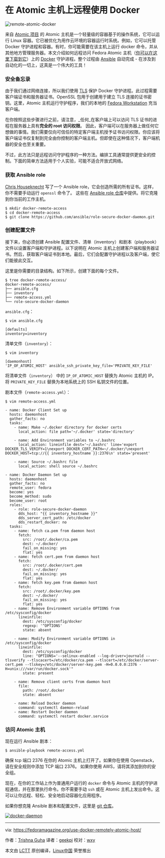 在 Atomic 主机上远程使用 Docker
==========

![remote-atomic-docker](https://cdn.fedoramagazine.org/wp-content/uploads/2017/01/remote-atomic-docker-945x400.jpg) 

来自 [Atomic 项目][2] 的 Atomic 主机是一个轻量级的容器基于的操作系统，它可以运行 Linux 容器。它已被优化为用作云环境的容器运行时系统。例如，它可以托管 Docker 守护进程和容器。有时，你可能需要在该主机上运行 docker 命令，并从其他地方管理服务器。本文介绍如何远程访问 Fedora Atomic 主机（[你可以在这里下载到它][4]）上的 [Docker][3] 守护进程。整个过程由 [Ansible][5] 自动完成 - 在涉及到自动化的一切上，这真是一个伟大的工具！

### 安全备忘录

由于我们通过网络连接，所以我们使用 [TLS][6] 保护 Docker 守护进程。此过程需要客户端证书和服务器证书。OpenSSL 包用于创建用于建立 TLS 连接的证书密钥。这里，Atomic 主机运行守护程序，我们的本地的 [Fedora Workstation][7] 充当客户端。

在你按照这些步骤进行之前，请注意，_任何_在客户端上可以访问 TLS 证书的进程在服务器上具有**完全的 root 访问权限**。 因此，客户端可以在服务器上做任何它想做的事情。我们需要仅向可信任的特定客户端主机授予证书访问权限。你应该将客户端证书仅复制到完全由你控制的客户端主机。但即使在这种情况下，客户端机器的安全也至关重要。

不过，此方法只是远程访问守护程序的一种方法。编排工具通常提供更安全的控制。下面的简单方法适用于个人实验，可能不适合开放式网络。

### 获取 Ansible role

[Chris Houseknecht][8] 写了一个 Ansible role，它会创造所需的所有证书。这样，你不需要手动运行 `openssl` 命令了。 这些在 [Ansible role 仓库][9]中提供。将它克隆到你当前的工作主机。

```
$ mkdir docker-remote-access
$ cd docker-remote-access
$ git clone https://github.com/ansible/role-secure-docker-daemon.git
```

### 创建配置文件

接下来，你必须创建 Ansible 配置文件、清单（inventory）和剧本（playbook）文件以设置客户端和守护进程。以下说明在 Atomic 主机上创建客户端和服务器证书。然后，获取客户端证书到本地。最后，它们会配置守护进程以及客户端，使它们能彼此交互。

这里是你需要的目录结构。如下所示，创建下面的每个文件。

```
$ tree docker-remote-access/
docker-remote-access/
├── ansible.cfg
├── inventory
├── remote-access.yml
└── role-secure-docker-daemon
```

`ansible.cfg`：

```
$ vim ansible.cfg
```
```
[defaults]
inventory=inventory
```

清单文件（`inventory`）：

```
$ vim inventory
```
```
[daemonhost]
'IP_OF_ATOMIC_HOST' ansible_ssh_private_key_file='PRIVATE_KEY_FILE'
```

将清单文件（`inventory`） 中的 `IP_OF_ATOMIC_HOST` 替换为 Atomic 主机的 IP。将 `PRIVATE_KEY_FILE` 替换为本地系统上的 SSH 私钥文件的位置。

剧本文件（`remote-access.yml`）：

```
$ vim remote-access.yml
```
```
- name: Docker Client Set up
  hosts: daemonhost
  gather_facts: no
  tasks:
    - name: Make ~/.docker directory for docker certs
      local_action: file path='~/.docker' state='directory'

    - name: Add Environment variables to ~/.bashrc
      local_action: lineinfile dest='~/.bashrc' line='export DOCKER_TLS_VERIFY=1\nexport DOCKER_CERT_PATH=~/.docker/\nexport DOCKER_HOST=tcp://{{ inventory_hostname }}:2376\n' state='present'

    - name: Source ~/.bashrc file
      local_action: shell source ~/.bashrc

- name: Docker Daemon Set up
  hosts: daemonhost
  gather_facts: no
  remote_user: fedora
  become: yes
  become_method: sudo
  become_user: root
  roles:
    - role: role-secure-docker-daemon
      dds_host: "{{ inventory_hostname }}"
      dds_server_cert_path: /etc/docker
      dds_restart_docker: no
  tasks:
    - name: fetch ca.pem from daemon host
      fetch:
        src: /root/.docker/ca.pem
        dest: ~/.docker/
        fail_on_missing: yes
        flat: yes
    - name: fetch cert.pem from daemon host
      fetch:
        src: /root/.docker/cert.pem
        dest: ~/.docker/
        fail_on_missing: yes
        flat: yes
    - name: fetch key.pem from daemon host
      fetch:
        src: /root/.docker/key.pem
        dest: ~/.docker/
        fail_on_missing: yes
        flat: yes
    - name: Remove Environment variable OPTIONS from /etc/sysconfig/docker
      lineinfile:
        dest: /etc/sysconfig/docker
        regexp: '^OPTIONS'
        state: absent

    - name: Modify Environment variable OPTIONS in /etc/sysconfig/docker
      lineinfile:
        dest: /etc/sysconfig/docker
        line: "OPTIONS='--selinux-enabled --log-driver=journald --tlsverify --tlscacert=/etc/docker/ca.pem --tlscert=/etc/docker/server-cert.pem --tlskey=/etc/docker/server-key.pem -H=0.0.0.0:2376 -H=unix:///var/run/docker.sock'"
        state: present

    - name: Remove client certs from daemon host
      file:
        path: /root/.docker
        state: absent

    - name: Reload Docker daemon
      command: systemctl daemon-reload
    - name: Restart Docker daemon
      command: systemctl restart docker.service
```

### 访问 Atomic 主机

现在运行 Ansible 剧本：

```
$ ansible-playbook remote-access.yml
```

确保 tcp 端口 2376 在你的 Atomic 主机上打开了。如果你在使用 Openstack，请在安全规则中添加 TCP 端口 2376。 如果你使用 AWS，请将其添加到你的安全组。

现在，在你的工作站上作为普通用户运行的 `docker` 命令与 Atomic 主机的守护进程通信，并在那里执行命令。你不需要手动 `ssh` 或在 Atomic 主机上发出命令。这可以让你远程、轻松、安全地启动容器化应用程序。

如果你想克隆 Ansible 剧本和配置文件，这里是 [git 仓库][10]。

[
 ![docker-daemon](https://cdn.fedoramagazine.org/wp-content/uploads/2017/01/docker-daemon.jpg) 
][11]

--------------------------------------------------------------------------------

via: https://fedoramagazine.org/use-docker-remotely-atomic-host/

作者：[Trishna Guha][a]
译者：[geekpi](https://github.com/geekpi)
校对：[wxy](https://github.com/wxy)

本文由 [LCTT](https://github.com/LCTT/TranslateProject) 原创编译，[Linux中国](https://linux.cn/) 荣誉推出

[a]:http://trishnag.id.fedoraproject.org/
[1]:https://fedoramagazine.org/use-docker-remotely-atomic-host/
[2]:http://www.projectatomic.io/
[3]:https://www.docker.com/
[4]:https://getfedora.org/atomic/
[5]:https://www.ansible.com/
[6]:https://en.wikipedia.org/wiki/Transport_Layer_Security
[7]:https://getfedora.org/en/workstation/
[8]:https://twitter.com/CHouseknecht
[9]:https://github.com/ansible/role-secure-docker-daemon
[10]:https://github.com/trishnaguha/fedora-cloud-ansible/tree/master/docker-remote-access
[11]:https://cdn.fedoramagazine.org/wp-content/uploads/2017/01/docker-daemon.jpg
